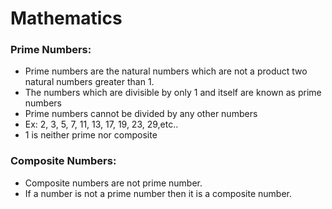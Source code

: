 # Mathematics

### Prime Numbers:

- Prime numbers are the natural numbers which are not a product two natural numbers greater than 1.
- The numbers which are divisible by only 1 and itself are known as prime numbers
- Prime numbers cannot be divided by any other numbers
- Ex: 2, 3, 5, 7, 11, 13, 17, 19, 23, 29,etc..
- 1 is neither prime nor composite

### Composite Numbers:

- Composite numbers are not prime number.
- If a number is not a prime number then it is a composite number.
